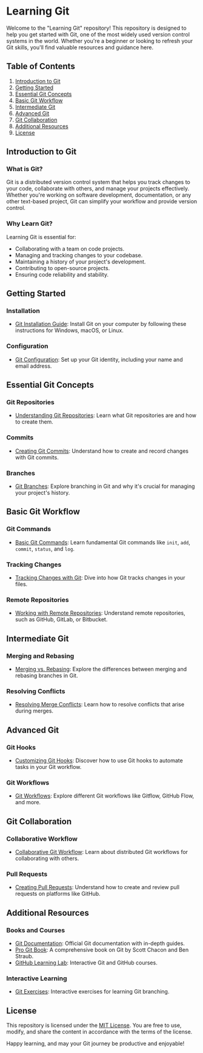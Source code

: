 # Learning Git

Welcome to the "Learning Git" repository! This repository is designed to help you get started with Git, one of the most widely used version control systems in the world. Whether you're a beginner or looking to refresh your Git skills, you'll find valuable resources and guidance here.

## Table of Contents

1. [Introduction to Git](#introduction-to-git)
2. [Getting Started](#getting-started)
3. [Essential Git Concepts](#essential-git-concepts)
4. [Basic Git Workflow](#basic-git-workflow)
5. [Intermediate Git](#intermediate-git)
6. [Advanced Git](#advanced-git)
7. [Git Collaboration](#git-collaboration)
8. [Additional Resources](#additional-resources)
9. [License](#license)

## Introduction to Git

### What is Git?

Git is a distributed version control system that helps you track changes to your code, collaborate with others, and manage your projects effectively. Whether you're working on software development, documentation, or any other text-based project, Git can simplify your workflow and provide version control.

### Why Learn Git?

Learning Git is essential for:

- Collaborating with a team on code projects.
- Managing and tracking changes to your codebase.
- Maintaining a history of your project's development.
- Contributing to open-source projects.
- Ensuring code reliability and stability.

## Getting Started

### Installation

- [Git Installation Guide](https://git-scm.com/book/en/v2/Getting-Started-Installing-Git): Install Git on your computer by following these instructions for Windows, macOS, or Linux.

### Configuration

- [Git Configuration](https://git-scm.com/book/en/v2/Getting-Started-First-Time-Git-Setup): Set up your Git identity, including your name and email address.

## Essential Git Concepts

### Git Repositories

- [Understanding Git Repositories](https://git-scm.com/book/en/v2/Git-Basics-Getting-a-Git-Repository): Learn what Git repositories are and how to create them.

### Commits

- [Creating Git Commits](https://git-scm.com/book/en/v2/Git-Basics-Recording-Changes-to-the-Repository): Understand how to create and record changes with Git commits.

### Branches

- [Git Branches](https://git-scm.com/book/en/v2/Git-Branching-Branches-in-a-Nutshell): Explore branching in Git and why it's crucial for managing your project's history.

## Basic Git Workflow

### Git Commands

- [Basic Git Commands](https://git-scm.com/book/en/v2/Git-Basics-Getting-a-Git-Repository): Learn fundamental Git commands like `init`, `add`, `commit`, `status`, and `log`.

### Tracking Changes

- [Tracking Changes with Git](https://git-scm.com/book/en/v2/Git-Basics-Recording-Changes-to-the-Repository): Dive into how Git tracks changes in your files.

### Remote Repositories

- [Working with Remote Repositories](https://git-scm.com/book/en/v2/Git-Basics-Working-with-Remotes): Understand remote repositories, such as GitHub, GitLab, or Bitbucket.

## Intermediate Git

### Merging and Rebasing

- [Merging vs. Rebasing](https://git-scm.com/book/en/v2/Git-Branching-Rebasing): Explore the differences between merging and rebasing branches in Git.

### Resolving Conflicts

- [Resolving Merge Conflicts](https://git-scm.com/book/en/v2/Git-Branching-Basic-Branching-and-Merging#_basic_merge_conflicts): Learn how to resolve conflicts that arise during merges.

## Advanced Git

### Git Hooks

- [Customizing Git Hooks](https://git-scm.com/book/en/v2/Customizing-Git-Git-Hooks): Discover how to use Git hooks to automate tasks in your Git workflow.

### Git Workflows

- [Git Workflows](https://www.atlassian.com/git/tutorials/comparing-workflows): Explore different Git workflows like Gitflow, GitHub Flow, and more.

## Git Collaboration

### Collaborative Workflow

- [Collaborative Git Workflow](https://git-scm.com/book/en/v2/Distributed-Git-Distributed-Workflows): Learn about distributed Git workflows for collaborating with others.

### Pull Requests

- [Creating Pull Requests](https://docs.github.com/en/github/collaborating-with-issues-and-pull-requests/creating-a-pull-request): Understand how to create and review pull requests on platforms like GitHub.

## Additional Resources

### Books and Courses

- [Git Documentation](https://git-scm.com/doc): Official Git documentation with in-depth guides.
- [Pro Git Book](https://git-scm.com/book/en/v2): A comprehensive book on Git by Scott Chacon and Ben Straub.
- [GitHub Learning Lab](https://lab.github.com/): Interactive Git and GitHub courses.

### Interactive Learning

- [Git Exercises](https://learngitbranching.js.org/): Interactive exercises for learning Git branching.


## License

This repository is licensed under the [MIT License](LICENSE). You are free to use, modify, and share the content in accordance with the terms of the license.

Happy learning, and may your Git journey be productive and enjoyable!

